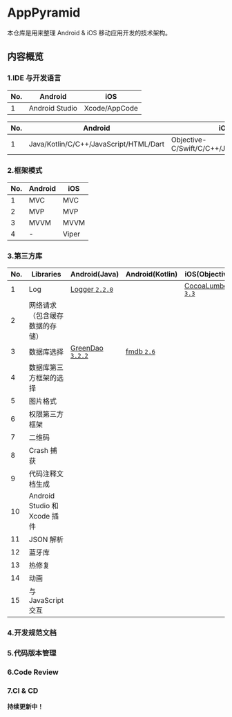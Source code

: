 # AppPyramid

本仓库是用来整理 Android & iOS 移动应用开发的技术架构。

## 内容概览

### 1.IDE 与开发语言

|No.|Android|iOS
|---|---|---
|1|Android Studio|Xcode/AppCode

|No.|Android|iOS
|---|---|---
|1|Java/Kotlin/C/C++/JavaScript/HTML/Dart|Objective-C/Swift/C/C++/JavaScript/HTML

### 2.框架模式

|No.|Android|iOS
|---|---|---
|1|MVC|MVC
|2|MVP|MVP
|3|MVVM|MVVM
|4|-|Viper

### 3.第三方库

|No.|Libraries|Android(Java)|Android(Kotlin)|iOS(Objective-C)|iOS(Swift)
|---|---|---|---|---|---
|1|Log|[Logger `2.2.0`](https://github.com/orhanobut/logger)||[CocoaLumberjack `3.3`](https://github.com/CocoaLumberjack/CocoaLumberjack)|[SwiftyBeaver `1.6.0`](https://github.com/SwiftyBeaver/SwiftyBeaver)
|2|网络请求（包含缓存数据的存储）||
|3|数据库选择|[GreenDao `3.2.2`](https://github.com/greenrobot/greenDAO)|[fmdb `2.6`](https://github.com/ccgus/fmdb)|
|4|数据库第三方框架的选择||
|5|图片格式||
|6|权限第三方框架||
|7|二维码	||
|8|Crash 捕获||
|9|代码注释文档生成||
|10|Android Studio 和 Xcode 插件||
|11|JSON 解析||
|12|蓝牙库	||
|13|热修复	||
|14|动画||
|15|与 JavaScript 交互||

### 4.开发规范文档

### 5.代码版本管理

### 6.Code Review

### 7.CI & CD

**持续更新中！**

